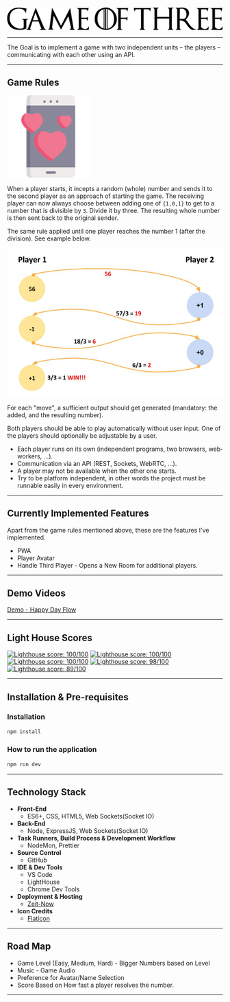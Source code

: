 ![](logo.png)

---

The Goal is to implement a game with two independent units – the players – communicating with each other using an API.

---

## Game Rules

![](client/img/logo-192.png)

When a player starts, it incepts a random (whole) number and sends it to the second player as an approach of starting the game.
The receiving player can now always choose between adding one of `{­1,0,1}` to get to a number that is divisible by `3`. Divide it by three. The resulting whole number is then sent back to the original sender.

The same rule applied until one player reaches the number 1 (after the division).
See example below.

![](got-rules.png)

For each "move", a sufficient output should get generated (mandatory: the added, and the resulting number).

Both players should be able to play automatically without user input. One of the players should optionally be adjustable by a user.

* Each player runs on its own (independent programs, two browsers, web‐workers, ...).
* Communication via an API (REST, Sockets, WebRTC, ...).
* A player may not be available when the other one starts.
* Try to be platform independent, in other words the project must be runnable easily in every environment.

---

## Currently Implemented Features

Apart from the game rules mentioned above, these are the features I've implemented.

* PWA
* Player Avatar
* Handle Third Player - Opens a New Room for additional players.

---

## Demo Videos

[Demo - Happy Day Flow](https://youtu.be/akrrmiVBQJg)

---

## Light House Scores

[![Lighthouse score: 100/100](https://lighthouse-badge.appspot.com/?score=100&compact&category=PWA)](https://github.com/thiruppathi/game-of-three/light-house-report.html)
[![Lighthouse score: 100/100](https://lighthouse-badge.appspot.com/?score=100&compact&category=A11y)](https://github.com/thiruppathi/game-of-three/light-house-report.html)
[![Lighthouse score: 100/100](https://lighthouse-badge.appspot.com/?score=100&compact&category=BestPractices)](https://github.com/thiruppathi/game-of-three/light-house-report.html)
[![Lighthouse score: 98/100](https://lighthouse-badge.appspot.com/?score=98&compact&category=Performance)](https://github.com/thiruppathi/game-of-three/light-house-report.html)
[![Lighthouse score: 89/100](https://lighthouse-badge.appspot.com/?score=89&compact&category=SEO)](https://github.com/thiruppathi/game-of-three)

---

## Installation & Pre-requisites

### Installation

```bash
npm install
```

### How to run the application

```bash
npm run dev
```

---

## Technology Stack

* **Front-End**
  * ES6+, CSS, HTML5, Web Sockets(Socket IO)
* **Back-End**
  * Node, ExpressJS, Web Sockets(Socket IO)
* **Task Runners, Build Process & Development Workflow**
  * NodeMon, Prettier
* **Source Control**
  * GitHub
* **IDE & Dev Tools**
  * VS Code
  * LightHouse
  * Chrome Dev Tools
* **Deployment & Hosting**
  * [Zeit-Now](https://zeit.co/now)
* **Icon Credits**
  * [Flaticon](https://www.flaticon.com/)

---

## Road Map

* Game Level (Easy, Medium, Hard) - Bigger Numbers based on Level
* Music - Game Audio
* Preference for Avatar/Name Selection
* Score Based on How fast a player resolves the number.

---
